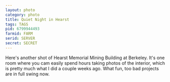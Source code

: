 ```yaml
---
layout: photo
category: photo
title: Quiet Night in Hearst
tags: TAGS
pid: 6799944493
farmid: FARM
serid: SERVER
secret: SECRET
---
```


Here's another shot of Hearst Memorial Mining Building at Berkeley. It's one room where you cam easily spend hours taking photos of the interior, which is pretty much what I did a couple weeks ago. What fun, too bad projects are in full swing now.
